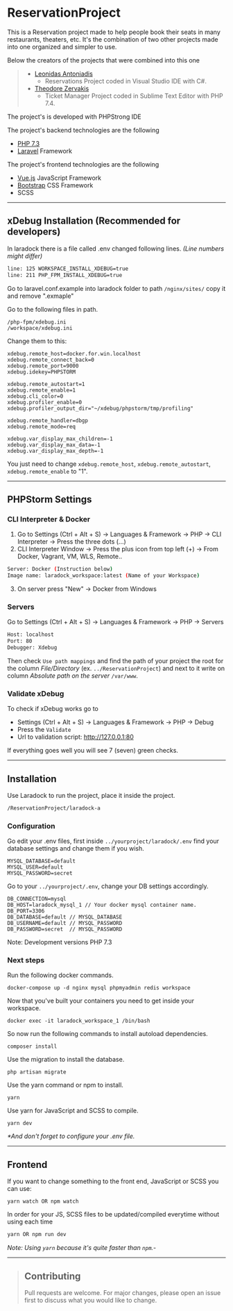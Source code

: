 # ReservationProject
This is a Reservation project made to help people book their seats in many restaurants, theaters, etc.
It's the combination of two other projects made into one organized and simpler to use.

Below the creators of the projects that were combined into this one

>- [Leonidas Antoniadis](https://github.com/Leonidas-Antoniadis/Reservations)
>   - Reservations Project coded in Visual Studio IDE with C#.
>- [Theodore Zervakis](https://github.com/btx-dev/Ticket-Manager)
>   - Ticket Manager Project coded in Sublime Text Editor with PHP 7.4.

The project's is developed with PHPStrong IDE

The project's backend technologies are the following
- [PHP 7.3](https://laravel.com/)
- [Laravel](https://laravel.com/) Framework

The project's frontend technologies are the following
- [Vue.js](https://vuejs.org/) JavaScript Framework
- [Bootstrap](https://getbootstrap.com/) CSS Framework
- SCSS

***

## xDebug Installation (Recommended for developers)
In laradock there is a file called .env changed following lines.
*(Line numbers might differ)*
```bash
line: 125 WORKSPACE_INSTALL_XDEBUG=true
line: 211 PHP_FPM_INSTALL_XDEBUG=true
```
Go to laravel.conf.example into laradock folder to path `/nginx/sites/` copy it and remove ".exmaple"

Go to the following files in path.
```
/php-fpm/xdebug.ini
/workspace/xdebug.ini
```

Change them to this:
```
xdebug.remote_host=docker.for.win.localhost
xdebug.remote_connect_back=0
xdebug.remote_port=9000
xdebug.idekey=PHPSTORM

xdebug.remote_autostart=1
xdebug.remote_enable=1
xdebug.cli_color=0
xdebug.profiler_enable=0
xdebug.profiler_output_dir="~/xdebug/phpstorm/tmp/profiling"

xdebug.remote_handler=dbgp
xdebug.remote_mode=req

xdebug.var_display_max_children=-1
xdebug.var_display_max_data=-1
xdebug.var_display_max_depth=-1
```

You just need to change ``xdebug.remote_host``, ``xdebug.remote_autostart``, ``xdebug.remote_enable`` to "1".

***

## PHPStorm Settings
### CLI Interpreter & Docker
1. Go to Settings (Ctrl + Alt + S) -> Languages & Framework -> PHP -> CLI Interpreter -> Press the three dots (...)
2. CLI Interpreter Window -> Press the plus icon from top left (+) -> From Docker, Vagrant, VM, WLS, Remote..
```bash
Server: Docker (Instruction below)
Image name: laradock_workspace:latest (Name of your Workspace)
```
3. On server press "New" -> Docker from Windows

### Servers
Go to Settings (Ctrl + Alt + S) -> Languages & Framework -> PHP -> Servers
```bash
Host: localhost
Port: 80
Debugger: Xdebug
```

Then check ``Use path mappings`` and find the path of your project the root for the column *File/Directory* (ex. ``../ReservationProject``) and next to it write on column *Absolute path on the server* ``/var/www``.

### Validate xDebug
To check if xDebug works go to
- Settings (Ctrl + Alt + S) -> Languages & Framework -> PHP -> Debug
- Press the ``Validate``
- Url to validation script: http://127.0.0.1:80

If everything goes well you will see 7 (seven) green checks.

***

## Installation
Use Laradock to run the project, place it inside the project.
```bash
/ReservationProject/laradock-a
```

### Configuration

Go edit your .env files, first inside `../yourproject/laradock/.env` find your database settings and change them if you wish.
```angular2html
MYSQL_DATABASE=default
MYSQL_USER=default
MYSQL_PASSWORD=secret
```

Go to your `../yourproject/.env`, change your DB settings accordingly.
```
DB_CONNECTION=mysql
DB_HOST=laradock_mysql_1 // Your docker mysql container name.
DB_PORT=3306
DB_DATABASE=default // MYSQL_DATABASE
DB_USERNAME=default // MYSQL_PASSWORD
DB_PASSWORD=secret  // MYSQL_PASSWORD
```

Note: Development versions PHP 7.3

### Next steps

Run the following docker commands.
```
docker-compose up -d nginx mysql phpmyadmin redis workspace 
```

Now that you've built your containers you need to get inside your workspace.
```
docker exec -it laradock_workspace_1 /bin/bash
```

So now run the following commands to install autoload dependencies.
```
composer install
```

Use the migration to install the database.
```
php artisan migrate
```

Use the yarn command or npm to install.
```
yarn
```

Use yarn for JavaScript and SCSS to compile.
```
yarn dev
```
_*And don't forget to configure your .env file._

***

## Frontend
If you want to change something to the front end, JavaScript or SCSS you can use:
```
yarn watch OR npm watch
```
In order for your JS, SCSS files to be updated/compiled everytime without using each time
```bash
yarn OR npm run dev
```
*Note: Using ``yarn`` because it's quite faster than ``npm``.*-

***

> ## Contributing
>Pull requests are welcome. For major changes, please open an issue first to discuss what you would like to change.

